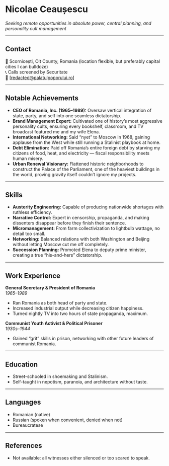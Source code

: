 <!-- 
title: Nicolae Ceaușescu
role: Dictator
id: nicolae-ceausescu
tags: romania, communism, 1900s, dictator, cold-war
-->
# Nicolae Ceaușescu  
*Seeking remote opportunities in absolute power, central planning, and personality cult management*  

---

## Contact  
📍 Scornicești, Olt County, Romania (location flexible, but preferably capital cities I can bulldoze)  
📞 Calls screened by Securitate  
📧 [redacted@palatulpoporului.ro]  

---

## Notable Achievements  
- **CEO of Romania, Inc. (1965–1989):** Oversaw vertical integration of state, party, and self into one seamless dictatorship.  
- **Brand Management Expert:** Cultivated one of history’s most aggressive personality cults, ensuring every bookshelf, classroom, and TV broad`ca`st featured me and my wife Elena.  
- **International Networking:** Said “nyet” to Moscow in 1968, gaining applause from the West while still running a Stalinist playbook at home.  
- **Debt Elimination:** Paid off Romania’s entire foreign debt by starving my citizens of food, heat, and electricity — fiscal responsibility meets human misery.  
- **Urban Renewal Visionary:** Flattened historic neighborhoods to construct the Palace of the Parliament, one of the heaviest buildings in the world, proving gravity itself couldn’t ignore my projects.  

---

## Skills  
- **Austerity Engineering:** Capable of producing nationwide shortages with ruthless efficiency.  
- **Narrative Control:** Expert in censorship, propaganda, and making dissenters disappear before they finish their sentence.  
- **Micromanagement:** From farm collectivization to lightbulb wattage, no detail too small.  
- **Networking:** Balanced relations with both Washington and Beijing without letting Moscow cut me off completely.  
- **Succession Planning:** Promoted Elena to deputy prime minister, creating a true “his-and-hers” dictatorship.  

---

## Work Experience  

**General Secretary & President of Romania**  
*1965–1989*  
- Ran Romania as both head of party and state.  
- Increased industrial output while decreasing citizen happiness.  
- Turned nightly TV into two hours of state propaganda, maximum.  

**Communist Youth Activist & Political Prisoner**  
*1930s–1944*  
- Gained “grit” skills in prison, networking with other future leaders of communist Romania.  

---

## Education  
- Street-schooled in shoemaking and Stalinism.  
- Self-taught in nepotism, paranoia, and architecture without taste.  

---

## Languages  
- Romanian (native)  
- Russian (spoken when convenient, denied when not)  
- Bureaucratese  

---

## References  
- Not available: all witnesses either silenced or too scared to speak.  
